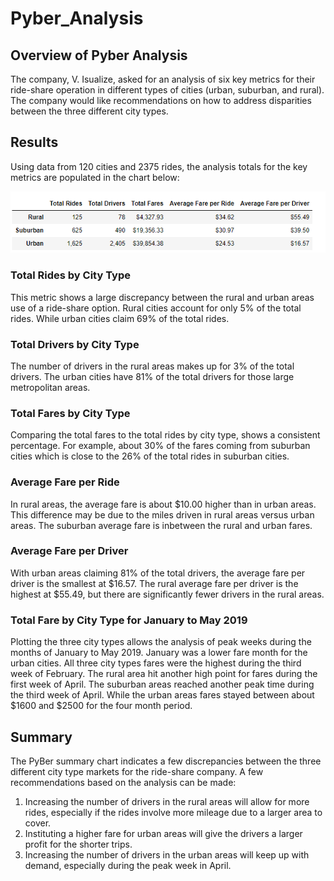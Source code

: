 # Pyber_Analysis

## Overview of Pyber Analysis

The company, V. Isualize, asked for an analysis of six key metrics for their ride-share operation in different types of cities (urban, suburban, and rural). The company would like recommendations on how to address disparities between the three different city types. 

## Results

Using data from 120 cities and 2375 rides, the analysis totals for the key metrics are populated in the chart below:

![PyBer Summary](https://github.com/jcourt99/Pyber_Analysis/blob/main/Resources/pyber_summary.PNG)


### Total Rides by City Type
This metric shows a large discrepancy between the rural and urban areas use of a ride-share option. Rural cities account for only 5% of the total rides. While urban cities claim 69% of the total rides.

### Total Drivers by City Type
The number of drivers in the rural areas makes up for 3% of the total drivers. The urban cities have 81% of the total drivers for those large metropolitan areas. 

### Total Fares by City Type
Comparing the total fares to the total rides by city type, shows a consistent percentage. For example, about 30% of the fares coming from suburban cities which is close to the 26% of the total rides in suburban cities.

### Average Fare per Ride
In rural areas, the average fare is about $10.00 higher than in urban areas. This difference may be due to the miles driven in rural areas versus urban areas. The suburban average fare is inbetween the rural and urban fares.

### Average Fare per Driver
With urban areas claiming 81% of the total drivers, the average fare per driver is the smallest at $16.57. The rural average fare per driver is the highest at $55.49, but there are significantly fewer drivers in the rural areas.

### Total Fare by City Type for January to May 2019
Plotting the three city types allows the analysis of peak weeks during the months of January to May 2019. January was a lower fare month for the urban cities. All three city types fares were the highest during the third week of February. The rural area hit another high point for fares during the first week of April. The suburban areas reached another peak time during the third week of April. While the urban areas fares stayed between about $1600 and $2500 for the four month period.


## Summary
The PyBer summary chart indicates a few discrepancies between the three different city type markets for the ride-share company. A few recommendations based on the analysis can be made:
1. Increasing the number of drivers in the rural areas will allow for more rides, especially if the rides involve more mileage due to a larger area to cover.
2. Instituting a higher fare for urban areas will give the drivers a larger profit for the shorter trips. 
3. Increasing the number of drivers in the urban areas will keep up with demand, especially during the peak week in April.


